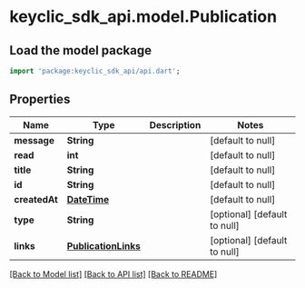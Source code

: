 # keyclic_sdk_api.model.Publication

## Load the model package
```dart
import 'package:keyclic_sdk_api/api.dart';
```

## Properties
Name | Type | Description | Notes
------------ | ------------- | ------------- | -------------
**message** | **String** |  | [default to null]
**read** | **int** |  | [default to null]
**title** | **String** |  | [default to null]
**id** | **String** |  | [default to null]
**createdAt** | [**DateTime**](DateTime.md) |  | [default to null]
**type** | **String** |  | [optional] [default to null]
**links** | [**PublicationLinks**](PublicationLinks.md) |  | [optional] [default to null]

[[Back to Model list]](../README.md#documentation-for-models) [[Back to API list]](../README.md#documentation-for-api-endpoints) [[Back to README]](../README.md)



